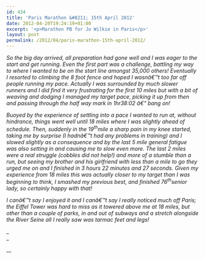 ```yaml
---
id: 434
title: 'Paris Marathon &#8211; 15th April 2012'
date: 2012-04-20T19:24:19+01:00
excerpt: '<p>Marathon PB for Jo Wilkie in Paris</p>'
layout: post
permalink: /2012/04/paris-marathon-15th-april-2012/
---
```

</p> 

_So the big day arrived, all preparation had gone well and I was eager to the start and get running. Even the first part was a challenge, battling my way to where I wanted to be on the start line amongst 35,000 others! Eventually I resorted to climbing the 8 foot fence and hoped I wasnâ€™t too far off people running my pace. Actually I was surrounded by much slower runners and I did find it very frustrating for the first 10 miles but with a bit of weaving and dodging I managed my target pace, picking it up from then and passing through the half way mark in 1hr38:02 â€“ bang on!_ 

_Buoyed by the experience of settling into a pace I wanted to run at, without hindrance, things went well until 18 miles where I was slightly ahead of schedule. Then, suddenly in the 19<sup>th</sup>mile a sharp pain in my knee started, taking me by surprise (I hadnâ€™t had any problems in training) and I slowed slightly as a consequence and by the last 5 mile general fatigue was also setting in and causing me to slow even more. The last 2 miles were a real struggle (cobbles did not help!) and more of a stumble than a run, but seeing my brother and his girlfriend with less than a mile to go they urged me on and I finished in 3 hours 22 minutes and 27 seconds. Given my experience from 18 miles this was actually closer to my target than I was beginning to think, I smashed my previous best, and finished 76<sup>th</sup>senior lady, so certainly happy with that!_ 

_I canâ€™t say I enjoyed it and I canâ€™t say I really noticed much off Paris; the Eiffel Tower was hard to miss as it towered above me at 18 miles, but other than a couple of parks, in and out of subways and a stretch alongside the River Seine all I really saw was tarmac feet and legs!_</p> 

_  
_ 

__